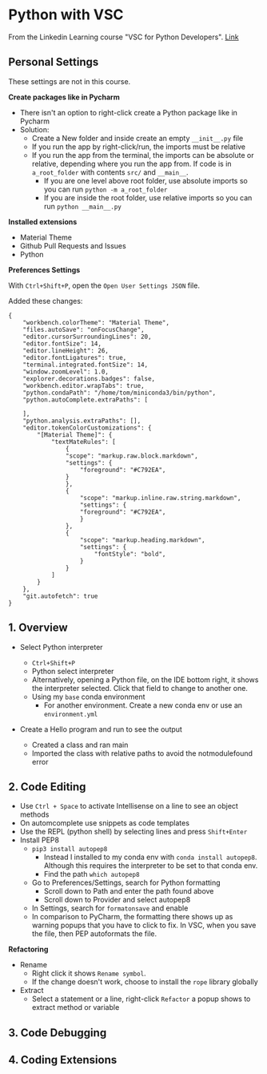 # Python with VSC

From the Linkedin Learning course "VSC for Python Developers". [Link](https://www.linkedin.com/learning/visual-studio-code-for-python-developers)

## Personal Settings

These settings are not in this course.

**Create packages like in Pycharm**

* There isn't an option to right-click create a Python package like in Pycharm
* Solution:
  * Create a New folder and inside create an empty `__init__.py` file
  * If you run the app by right-click/run, the imports must be relative
  * If you run the app from the terminal, the imports can be absolute or relative, depending where you run the app from. If code is in `a_root_folder` with contents `src/` and `__main__`.
    * If you are one level above root folder, use absolute imports so you can run `python -m a_root_folder`
    * If you are inside the root folder, use relative imports so you can run `python __main__.py`

**Installed extensions**

* Material Theme
* Github Pull Requests and Issues
* Python

**Preferences Settings**

With `Ctrl+Shift+P`, open the `Open User Settings JSON` file.

Added these changes:

    {
        "workbench.colorTheme": "Material Theme",
        "files.autoSave": "onFocusChange",
        "editor.cursorSurroundingLines": 20,
        "editor.fontSize": 14,
        "editor.lineHeight": 26,
        "editor.fontLigatures": true,
        "terminal.integrated.fontSize": 14,
        "window.zoomLevel": 1.0,
        "explorer.decorations.badges": false,
        "workbench.editor.wrapTabs": true,
        "python.condaPath": "/home/tom/miniconda3/bin/python",
        "python.autoComplete.extraPaths": [
        
        ],
        "python.analysis.extraPaths": [],
        "editor.tokenColorCustomizations": {
            "[Material Theme]": {
                "textMateRules": [
                    {
                    "scope": "markup.raw.block.markdown",
                    "settings": {
                        "foreground": "#C792EA",
                    }
                    },
                    {
                        "scope": "markup.inline.raw.string.markdown",
                        "settings": {
                        "foreground": "#C792EA",
                        }
                    },
                    {
                        "scope": "markup.heading.markdown",
                        "settings": {
                            "fontStyle": "bold",
                        }
                    }
                ]
            }
        },
        "git.autofetch": true
    }

## 1. Overview

* Select Python interpreter
  * `Ctrl+Shift+P`
  * Python select interpreter
  * Alternatively, opening a Python file, on the IDE bottom right, it shows the interpreter selected. Click that field to change to another one.
  * Using my `base` conda environment
    * For another environment. Create a new conda env or use an `environment.yml`

* Create a Hello program and run to see the output
  * Created a class and ran main
  * Imported the class with relative paths to avoid the notmodulefound error


## 2. Code Editing

* Use `Ctrl + Space` to activate Intellisense on a line to see an object methods
* On automcomplete use snippets as code templates
* Use the REPL (python shell) by selecting lines and press `Shift+Enter`
* Install PEP8
  * `pip3 install autopep8`
    * Instead I installed to my conda env with `conda install autopep8`. Although this requires the interpreter to be set to that conda env.
    * Find the path `which autopep8`
  * Go to Preferences/Settings, search for Python formatting
    * Scroll down to Path and enter the path found above
    * Scroll down to Provider and select autopep8 
  * In Settings, search for `formatonsave` and enable
  * In comparison to PyCharm, the formatting there shows up as warning popups that you have to click to fix. In VSC, when you save the file, then PEP autoformats the file.

**Refactoring**
* Rename
  * Right click it shows `Rename symbol`. 
  * If the change doesn't work, choose to install the `rope` library globally
* Extract
  * Select a statement or a line, right-click `Refactor` a popup shows to extract method or variable

## 3. Code Debugging
## 4. Coding Extensions